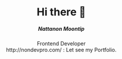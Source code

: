 <center>
<h1>Hi there 👋</h1>
<h5>Nattanon Moontip</h5>

<p>
Frontend Developer <br>
http://nondevpro.com/ : Let see my Portfolio.
  
</p>
  </center>
